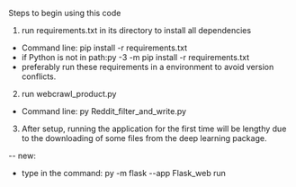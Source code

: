 Steps to begin using this code 

1. run requirements.txt in its directory to install all dependencies
- Command line: pip install -r requirements.txt  
- if Python is not in path:py -3 -m pip install -r requirements.txt
- preferably run these requirements in a environment to avoid version conflicts.

2. run webcrawl_product.py
- Command line: py Reddit_filter_and_write.py

3. After setup, running the application for the first time will be lengthy due to the downloading of some files
from the deep learning package.

-- new:
- type in the command: py -m flask --app Flask_web run